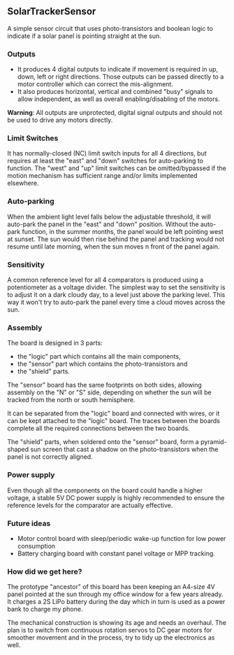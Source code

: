 ## SolarTrackerSensor
A simple sensor circuit that uses photo-transistors and boolean logic to indicate if a solar panel is pointing straight at the sun. 

### Outputs 
- It produces 4 digital outputs to indicate if movement is required in up, down, left or right directions. Those outputs can be passed directly to a motor controller which can correct the mis-alignment. 
- It also produces horizontal, vertical and combined "busy" signals to allow independent, as well as overall enabling/disabling of the motors.

**Warning**: All outputs are unprotected, digital signal outputs and should not be used to drive any motors directly.

### Limit Switches
It has normally-closed (NC) limit switch inputs for all 4 directions, but requires at least the "east" and "down" switches for auto-parking to function. The "west" and "up" limit switches can be omitted/bypassed if the motion mechanism has sufficient range and/or limits implemented elsewhere.

### Auto-parking
When the ambient light level falls below the adjustable threshold, it will auto-park the panel in the "east" and "down" position. Without the auto-park function, in the summer months, the panel would be left pointing west at sunset. The sun would then rise behind the panel and tracking would not resume until late morning, when the sun moves n front of the panel again.

### Sensitivity
A common reference level for all 4 comparators is produced using a potentiometer as a voltage divider. The simplest way to set the sensitivity is to adjust it on a dark cloudy day, to a level just above the parking level. This way it won't try to auto-park the panel every time a cloud moves across the sun. 

### Assembly
The board is designed in 3 parts: 
- the "logic" part which contains all the main components,
- the "sensor" part which contains the photo-transistors and
- the "shield" parts. 

The "sensor" board has the same footprints on both sides, allowing assembly on the "N" or "S" side, depending on whether the sun will be tracked from the north or south hemisphere.

It can be separated from the "logic" board and connected with wires, or it can be kept attached to the "logic" board. The traces between the boards complete all the required connections between the two boards.

The "shield" parts, when soldered onto the "sensor" board, form a pyramid-shaped sun screen that cast a shadow on the photo-transistors when the panel is not correctly aligned.

### Power supply
Even though all the components on the board could handle a higher voltage, a stable 5V DC power supply is highly recommended to ensure the reference levels for the comparator are actually effective. 

### Future ideas
- Motor control board with sleep/periodic wake-up function for low power consumption
- Battery charging board with constant panel voltage or MPP tracking.

### How did we get here?
The prototype "ancestor" of this board has been keeping an A4-size 4V panel pointed at the sun through my office window for a few years already. It charges a 2S LiPo battery during the day which in turn is used as a power bank to charge my phone. 

The mechanical construction is showing its age and needs an overhaul. The plan is to switch from continuous rotation servos to DC gear motors for smoother movement and in the process, try to tidy up the electronics as well.
